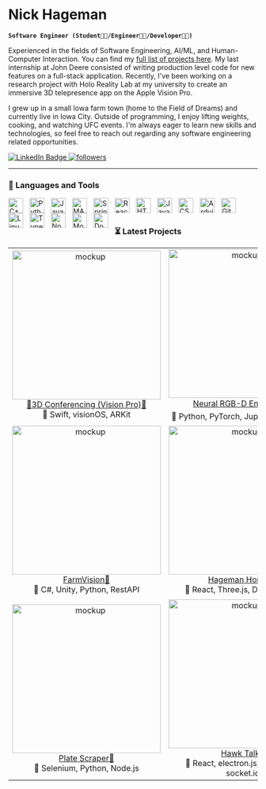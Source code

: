 # Nick Hageman

**`Software Engineer (Student👨‍🎓/Engineer👨‍🚀/Developer👨‍💻)`**

Experienced in the fields of Software Engineering, AI/ML, and Human-Computer Interaction. You can find my [full list of projects here](https://github.com/Nick-Hageman?tab=repositories). My last internship at John Deere consisted of writing production level code for new features on a full-stack application. Recently, I've been working on a research project with Holo Reality Lab at my university to create an immersive 3D telepresence app on the Apple Vision Pro.

I grew up in a small Iowa farm town (home to the Field of Dreams) and currently live in Iowa City. Outside of programming, I enjoy lifting weights, cooking, and watching UFC events. I'm always eager to learn new skills and technologies, so feel free to reach out regarding any software engineering related opportunities.

   <p align="left">
      <a href="www.linkedin.com/in/nick-hageman">
       <img src="https://img.shields.io/badge/LinkedIn-blue?style=for-the-badge&logo=linkedin&logoColor=white" alt="LinkedIn Badge"/>
      </a>
      <a href="https://www.github.com/Nick-Hageman">
         <img alt="followers" title="Follow me on Github" src="https://custom-icon-badges.demolab.com/github/followers/Nick-Hageman?color=236ad3&labelColor=1155ba&style=for-the-badge&logo=person-add&label=Follow&logoColor=white"/>
      </a>
   </p>

---

### 🧰 Languages and Tools

<img align="left" alt="C++" width="30px" style="padding-right:10px;" src="https://cdn.jsdelivr.net/gh/devicons/devicon/icons/cplusplus/cplusplus-line.svg" />
<img align="left" alt="Python" width="30px" style="padding-right:10px;" src="https://cdn.jsdelivr.net/gh/devicons/devicon/icons/python/python-plain.svg" />
<img align="left" alt="Java" width="30px" style="padding-right:10px;" src="https://cdn.jsdelivr.net/gh/devicons/devicon/icons/java/java-original.svg"/>
<img align="left" alt="MATLAB" width="30px" style="padding-right:10px;" src="https://cdn.jsdelivr.net/gh/devicons/devicon/icons/matlab/matlab-original.svg" />
<img align="left" alt="Spring" width="30px" style="padding-right:10px;" src="https://cdn.jsdelivr.net/gh/devicons/devicon/icons/spring/spring-original.svg" />
<img align="left" alt="React" width="30px" style="padding-right:10px;" src="https://cdn.jsdelivr.net/gh/devicons/devicon/icons/react/react-original.svg" />
<img align="left" alt="HTML" width="30px" style="padding-right:10px;" src="https://cdn.jsdelivr.net/gh/devicons/devicon/icons/html5/html5-plain.svg" />
<img align="left" alt="JavaScript" width="30px" style="padding-right:10px;" src="https://cdn.jsdelivr.net/gh/devicons/devicon/icons/javascript/javascript-plain.svg" />
<img align="left" alt="CSS" width="30px" style="padding-right:10px;" src="https://cdn.jsdelivr.net/gh/devicons/devicon/icons/css3/css3-plain.svg" />
<img align="left" alt="Arduino" width="30px" style="padding-right:10px;" src="https://cdn.jsdelivr.net/gh/devicons/devicon/icons/arduino/arduino-original-wordmark.svg" />
<img align="left" alt="Git" width="30px" style="padding-right:10px;" src="https://cdn.jsdelivr.net/gh/devicons/devicon/icons/git/git-original.svg" />
<img align="left" alt="Linux" width="30px" style="padding-right:10px;" src="https://cdn.jsdelivr.net/gh/devicons/devicon/icons/linux/linux-original.svg" />
<img align="left" alt="TypeScript" width="30px" style="padding-right:10px;" src="https://cdn.jsdelivr.net/gh/devicons/devicon/icons/typescript/typescript-plain.svg" />
<img align="left" alt="NodeJS" width="30px" style="padding-right:10px;" src="https://cdn.jsdelivr.net/gh/devicons/devicon/icons/nodejs/nodejs-original.svg" />
<img align="left" alt="MongoDB" width="30px" style="padding-right:10px;" src="https://cdn.jsdelivr.net/gh/devicons/devicon/icons/mongodb/mongodb-plain-wordmark.svg" />
<img align="left" alt="Docker" width="30px" style="padding-right:10px;" src="https://cdn.jsdelivr.net/gh/devicons/devicon/icons/docker/docker-original.svg" />
<br />

#

### ⏳ Latest Projects

<table>
  <tr>
    <td align="center">
      <img src="https://github.com/Nick-Hageman/Nick-Hageman/assets/91749467/f5542336-b48d-445f-9492-5d6fe73d228e" width="300" alt="mockup">
      <br>
       <a href="https://github.com/Nick-Hageman/HoloKinect-VisionPro">🚧3D Conferencing (Vision Pro)🚧</a>
      <br>
      🔨 Swift, visionOS, ARKit
    </td>
    <td align="center">
       <img src="https://github.com/Nick-Hageman/Nick-Hageman/assets/91749467/13807f50-f350-4149-9353-f14d7bbe1376" width="300" alt="mockup">
      <br>
       <a href="https://github.com/Nick-Hageman/Neural-RGBD-Encoding">Neural RGB-D Encoding📦</a>
      <br>
      🔨 Python, PyTorch, Jupyter-Notebook
    </td>
    <td align="center">
      <img src="https://github.com/Nick-Hageman/Nick-Hageman/assets/91749467/7ff76152-cea9-4733-be0e-79bca92f1f8c" width="300" alt="mockup">
      <br>
       <a href="https://github.com/Nick-Hageman/ECE-5550-Internet-of-Things">DriveSense🚗</a>
      <br>
      🔨 Python, TensorFlow, React, Firebase
    </td>
  </tr>
   <tr>
    <td align="center">
      <img src="https://github.com/Nick-Hageman/Nick-Hageman/assets/91749467/b4bde178-43db-4728-8d43-faf71634172a" width="300" alt="mockup">
      <br>
       <a href="https://github.com/Nick-Hageman/FarmVision">FarmVision🌾</a>
      <br>
      🔨 C#, Unity, Python, RestAPI
    </td>
    <td align="center">
      <img src="https://github.com/Nick-Hageman/Nick-Hageman/assets/91749467/c5186862-f905-4f59-98c5-4f870967da92" width="300" alt="mockup">
      <br>
       <a href="https://hageman-homes.com/">Hageman Homes🏡</a>
      <br>
      🔨 React, Three.js, Docker, AWS
    </td>
    <td align="center">
      <img src="https://github.com/Nick-Hageman/Nick-Hageman/assets/91749467/508250de-b61a-4225-81c6-9e518a9c144e" width="300" alt="mockup">
      <br>
       <a href="https://github.com/Nick-Hageman/LeetGPT">LeetGPT💻</a>
      <br>
      🔨 React, OpenAI GPT, JavaScript
    </td>
  </tr>
  <tr>
    <td align="center">
      <img src="https://github.com/Nick-Hageman/Nick-Hageman/assets/91749467/c9d8ed2f-253b-428b-9aec-7d90c7dda655" width="300" alt="mockup">
      <br>
       <a href="https://github.com/Nick-Hageman/Hackathon2022">Plate Scraper🍴</a>
      <br>
      🔨 Selenium, Python, Node.js
    </td>
    <td align="center">
      <img src="https://github.com/Nick-Hageman/Nick-Hageman/assets/91749467/f0b21c2b-e8c0-4c85-97e0-2d1914a528a7" width="300" alt="mockup">
      <br>
       <a href="https://github.com/Nick-Hageman/Desktop-Native-Chat-Application">Hawk Talk🐥</a>
      <br>
      🔨 React, electron.js, MongoDB, socket.io
    </td>
    <td align="center">
      <img src="https://github.com/Nick-Hageman/Nick-Hageman/assets/91749467/e3f07601-3ff8-4daa-a0e5-905263d70100" width="300" alt="mockup">
      <br>
       <a href="https://github.com/Nick-Hageman/plant-hydration-monitor">Plant Hydration Monitor🌿</a>
      <br>
      🔨 Arduino, RestAPI, SQLite
    </td>
  </tr>
</table>

